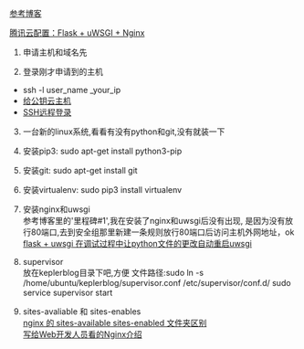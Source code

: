 [参考博客](http://www.oschina.net/translate/serving-flask-with-nginx-on-ubuntu)

[腾讯云配置：Flask + uWSGI + Nginx](http://www.tuicool.com/articles/YzyuMnR2)

1. 申请主机和域名先

2. 登录刚才申请到的主机
 * ssh -l user_name _your_ip
 * [给公钥云主机](http://www.liaoxuefeng.com/wiki/0013739516305929606dd18361248578c67b8067c8c017b000/001374385852170d9c7adf13c30429b9660d0eb689dd43a000)
 * [SSH远程登录](http://blog.csdn.net/wh_19910525/article/details/7585257)

3. 一台新的linux系统,看看有没有python和git,没有就装一下  

4. 安装pip3: sudo apt-get install python3-pip  

5. 安装git: sudo apt-get install git   

6. 安装virtualenv: sudo pip3 install virtualenv   

7. 安装nginx和uwsgi  
参考博客里的'里程碑#1',我在安装了nginx和uwsgi后没有出现,
是因为没有放行80端口,去到安全组那里新建一条规则放行80端口后访问主机外网地址，ok  
[flask + uwsgi 在调试过程中让python文件的更改自动重启uwsgi](https://segmentfault.com/a/1190000008446077)

8. supervisor  
放在keplerblog目录下吧,方便
文件路径:sudo ln -s /home/ubuntu/keplerblog/supervisor.conf /etc/supervisor/conf.d/
sudo service supervisor start

9. sites-avaliable 和 sites-enables  
[nginx 的 sites-available sites-enabled 文件夹区别](https://www.v2ex.com/t/168135)   
[写给Web开发人员看的Nginx介绍](http://blog.csdn.net/david_xtd/article/details/16967837)

